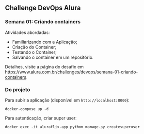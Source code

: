 ## Challenge DevOps Alura

### Semana 01: Criando containers

Atividades abordadas:
- Familiarizando com a Aplicação;
- Criação do Container;
- Testando o Container;
- Salvando o container em um repositório.

Detalhes, visite a página do desafio em https://www.alura.com.br/challenges/devops/semana-01-criando-containers.

### Do projeto

Para subir a aplicação (disponível em ``http://localhost:8000``):

    docker-compose up -d

Para autenticação, criar super user:

    docker exec -it aluraflix-app python manage.py createsuperuser
